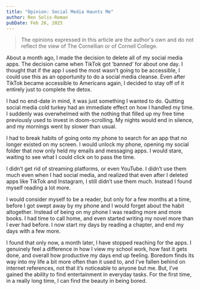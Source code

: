 ```yaml
---
title: "Opinion: Social Media Haunts Me"
author: Ren Solis-Roman
pubDate: Feb 26, 2025
---
```


> The opinions expressed in this article are the author's own and do not reflect the view of The Cornellian or of Cornell College.

About a month ago, I made the decision to delete all of my social media apps. The decision came when TikTok got ‘banned’ for about one day. I thought that if the app I used the most wasn’t going to be accessible, I could use this as an opportunity to do a social media cleanse. Even after TikTok became accessible to Americans again, I decided to stay off of it entirely just to complete the detox. 

I had no end-date in mind, it was just something I wanted to do. Quitting social media cold turkey had an immediate effect on how I handled my time. I suddenly was overwhelmed with the nothing that filled up my free time previously used to invest in doom-scrolling. My nights would end in silence, and my mornings went by slower than usual. 

I had to break habits of going onto my phone to search for an app that no longer existed on my screen. I would unlock my phone, opening my social folder that now only held my emails and messaging apps. I would stare, waiting to see what I could click on to pass the time. 

I didn’t get rid of streaming platforms, or even YouTube. I didn’t use them much even when I had social media, and realized that even after I deleted apps like TikTok and Instagram, I still didn’t use them much. Instead I found myself reading a lot more. 

I would consider myself to be a reader, but only for a few months at a time, before I got swept away by my phone and I would forget about the habit altogether. Instead of being on my phone I was reading more and more books. I had time to call home, and even started writing my novel more than I ever had before. I now start my days by reading a chapter, and end my days with a few more.

I found that only now, a month later, I have stopped reaching for the apps. I genuinely feel a difference in how I view my school work, how fast it gets done, and overall how productive my days end up feeling. Boredom finds its way into my life a bit more often than it used to, and I’ve fallen behind on internet references, not that it’s noticeable to anyone but me. But, I’ve gained the ability to find entertainment in everyday tasks. For the first time, in a really long time, I can find the beauty in being bored. 
